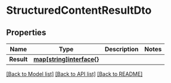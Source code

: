 # StructuredContentResultDto

## Properties

Name | Type | Description | Notes
------------ | ------------- | ------------- | -------------
**Result** | [**map[string]interface{}**]() |  | 

[[Back to Model list]](../README#documentation-for-models) [[Back to API list]](../README#documentation-for-api-endpoints) [[Back to README]](../README)



